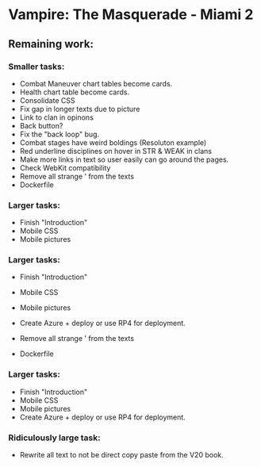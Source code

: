 # Vampire: The Masquerade - Miami 2

## Remaining work:
### Smaller tasks:
- Combat Maneuver chart tables become cards.
- Health chart table become cards.
- Consolidate CSS
- Fix gap in longer texts due to picture
- Link to clan in opinons
- Back button?
- Fix the "back loop" bug.
- Combat stages have weird boldings (Resoluton example)
- Red underline disciplines on hover in STR & WEAK in clans
- Make more links in text so user easily can go around the pages.
- Check WebKit compatibility
- Remove all strange ' from the texts
- Dockerfile


### Larger tasks:
- Finish "Introduction"
- Mobile CSS
- Mobile pictures
### Larger tasks:
- Finish "Introduction"
- Mobile CSS
- Mobile pictures
- Create Azure + deploy or use RP4 for deployment.

- Remove all strange ' from the texts
- Dockerfile

### Larger tasks:
- Finish "Introduction"
- Mobile CSS
- Mobile pictures
- Create Azure + deploy or use RP4 for deployment.

### Ridiculously large task:
- Rewrite all text to not be direct copy paste from the V20 book.